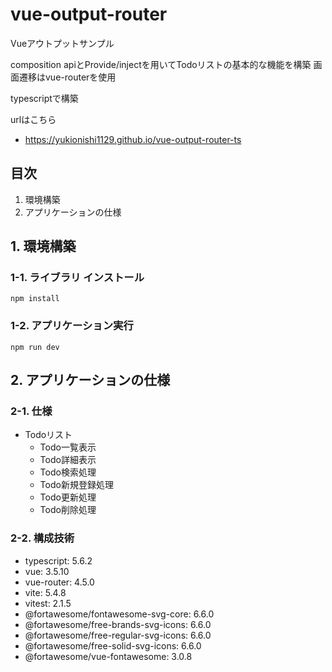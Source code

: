 # vue-output-router

Vueアウトプットサンプル

composition apiとProvide/injectを用いてTodoリストの基本的な機能を構築
画面遷移はvue-routerを使用

typescriptで構築

urlはこちら

- https://yukionishi1129.github.io/vue-output-router-ts

## 目次

1. 環境構築
2. アプリケーションの仕様

## 1. 環境構築

### 1-1. ライブラリ インストール

```
npm install
```

### 1-2. アプリケーション実行

```
npm run dev
```

## 2. アプリケーションの仕様

### 2-1. 仕様

- Todoリスト
  - Todo一覧表示
  - Todo詳細表示
  - Todo検索処理
  - Todo新規登録処理
  - Todo更新処理
  - Todo削除処理

### 2-2. 構成技術

- typescript: 5.6.2
- vue: 3.5.10
- vue-router: 4.5.0
- vite: 5.4.8
- vitest: 2.1.5
- @fortawesome/fontawesome-svg-core: 6.6.0
- @fortawesome/free-brands-svg-icons: 6.6.0
- @fortawesome/free-regular-svg-icons: 6.6.0
- @fortawesome/free-solid-svg-icons: 6.6.0
- @fortawesome/vue-fontawesome: 3.0.8
